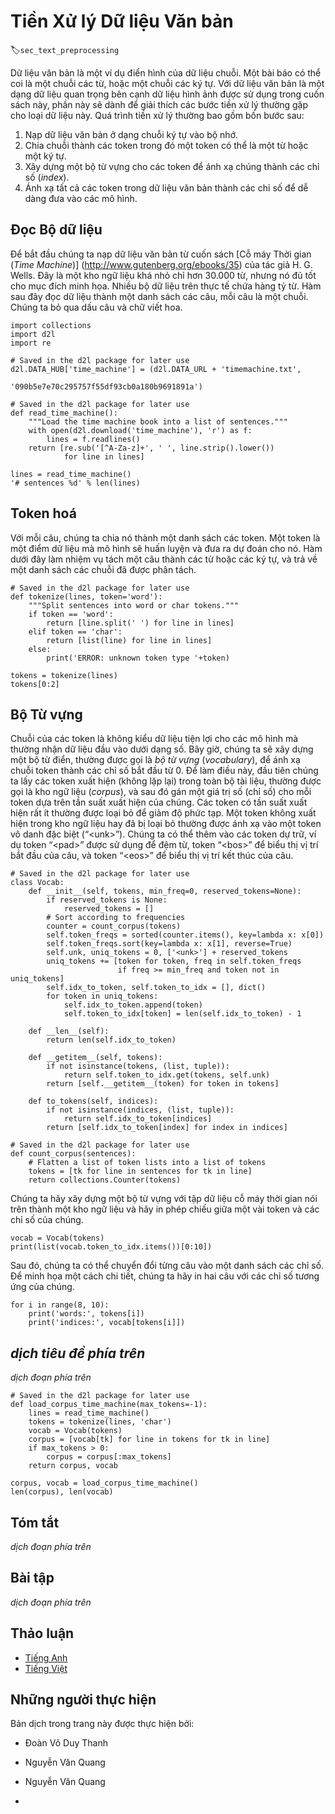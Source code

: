 <!-- ===================== Bắt đầu dịch Phần 1 ==================== -->
<!-- ========================================= REVISE BẮT ĐẦU =================================== -->

<!--
# Text Preprocessing
-->

# Tiền Xử lý Dữ liệu Văn bản

:label:`sec_text_preprocessing`

<!--
Text is an important example of sequence data.
An article can be simply viewed as a sequence of words, or a sequence of characters.
Given text data is a major data format besides images we are using in this book, this section will dedicate to explain the common preprocessing steps for text data.
Such preprocessing often consists of four steps:
-->

Dữ liệu văn bản là một ví dụ điển hình của dữ liệu chuỗi.
Một bài báo có thể coi là một chuỗi các từ, hoặc một chuỗi các ký tự.
Với dữ liệu văn bản là một dạng dữ liệu quan trọng bên cạnh dữ liệu hình ảnh được sử dụng trong cuốn sách này, phần này sẽ dành để giải thích các bước tiền xử lý thường gặp cho loại dữ liệu này.
Quá trình tiền xử lý thường bao gồm bốn bước sau:

<!--
1. Load text as strings into memory.
2. Split strings into tokens, where a token could be a word or a character.
3. Build a vocabulary for these tokens to map them into numerical indices.
4. Map all the tokens in data into indices for ease of feeding into models.
-->

1. Nạp dữ liệu văn bản ở dạng chuỗi ký tự vào bộ nhớ.
2. Chia chuỗi thành các token trong đó một token có thể là một từ hoặc một ký tự.
3. Xây dựng một bộ từ vựng cho các token để ánh xạ chúng thành các chỉ số (*index*).
4. Ánh xạ tất cả các token trong dữ liệu văn bản thành các chỉ số để dễ dàng đưa vào các mô hình.



<!--
## Reading the Dataset
-->

## Đọc Bộ dữ liệu


<!--
To get started we load text from H. G. Wells' [Time Machine](http://www.gutenberg.org/ebooks/35).
This is a fairly small corpus of just over $30,000$ words, but for the purpose of what we want to illustrate this is just fine.
More realistic document collections contain many billions of words.
The following function reads the dataset into a list of sentences, each sentence is a string.
Here we ignore punctuation and capitalization.
-->

Để bắt đầu chúng ta nạp dữ liệu văn bản từ cuốn sách [Cỗ máy Thời gian (*Time Machine*)] (http://www.gutenberg.org/ebooks/35) của tác giả H. G. Wells.
Đây là một kho ngữ liệu khá nhỏ chỉ hơn $30.000$ từ, nhưng nó đủ tốt cho mục đích minh họa.
Nhiều bộ dữ liệu trên thực tế chứa hàng tỷ từ.
Hàm sau đây đọc dữ liệu thành một danh sách các câu, mỗi câu là một chuỗi.
Chúng ta bỏ qua dấu câu và chữ viết hoa.


```{.python .input}
import collections
import d2l
import re

# Saved in the d2l package for later use
d2l.DATA_HUB['time_machine'] = (d2l.DATA_URL + 'timemachine.txt',
                                '090b5e7e70c295757f55df93cb0a180b9691891a')

# Saved in the d2l package for later use
def read_time_machine():
    """Load the time machine book into a list of sentences."""
    with open(d2l.download('time_machine'), 'r') as f:
        lines = f.readlines()
    return [re.sub('[^A-Za-z]+', ' ', line.strip().lower())
            for line in lines]

lines = read_time_machine()
'# sentences %d' % len(lines)
```

<!-- ===================== Kết thúc dịch Phần 1 ===================== -->

<!-- ===================== Bắt đầu dịch Phần 2 ===================== -->

<!--
## Tokenization
-->

## Token hoá


<!--
For each sentence, we split it into a list of tokens.
A token is a data point the model will train and predict.
The following function supports splitting a sentence into words or characters, and returns a list of split strings.
-->

Với mỗi câu, chúng ta chia nó thành một danh sách các token.
Một token là một điểm dữ liệu mà mô hình sẽ huấn luyện và đưa ra dự đoán cho nó.
Hàm dưới đây làm nhiệm vụ tách một câu thành các từ hoặc các ký tự, và trả về một danh sách các chuỗi đã được phân tách.


```{.python .input}
# Saved in the d2l package for later use
def tokenize(lines, token='word'):
    """Split sentences into word or char tokens."""
    if token == 'word':
        return [line.split(' ') for line in lines]
    elif token == 'char':
        return [list(line) for line in lines]
    else:
        print('ERROR: unknown token type '+token)

tokens = tokenize(lines)
tokens[0:2]
```

<!--
## Vocabulary
-->

## Bộ Từ vựng


<!--
The string type of the token is inconvenient to be used by models, which take numerical inputs.
Now let us build a dictionary, often called *vocabulary* as well, to map string tokens into numerical indices starting from 0.
To do so, we first count the unique tokens in all documents, called *corpus*, and then assign a numerical index to each unique token according to its frequency.
Rarely appeared tokens are often removed to reduce the complexity.
A token does not exist in corpus or has been removed is mapped into a special unknown (“&lt;unk&gt;”) token.
We optionally add a list of reserved tokens, such as “&lt;pad&gt;” a token for padding, “&lt;bos&gt;” to present the beginning for a sentence, and “&lt;eos&gt;” for the ending of a sentence.
-->

Chuỗi của các token là không kiểu dữ liệu tiện lợi cho các mô hình mà thường nhận dữ liệu đầu vào dưới dạng số.
Bây giờ, chúng ta sẽ xây dựng một bộ từ điển, thường được gọi là *bộ từ vựng* (*vocabulary*), để ánh xạ chuỗi token thành các chỉ số bắt đầu từ 0.
Để làm điều này, đầu tiên chúng ta lấy các token xuất hiện (không lặp lại) trong toàn bộ tài liệu, thường được gọi là kho ngữ liệu (*corpus*), và sau đó gán một giá trị số (chỉ số) cho mỗi token dựa trên tần suất xuất hiện của chúng.
Các token có tần suất xuất hiện rất ít thường được loại bỏ để giảm độ phức tạp.
Một token không xuất hiện trong kho ngữ liệu hay đã bị loại bỏ thường được ánh xạ vào một token vô danh đặc biệt (“&lt;unk&gt;”). 
Chúng ta có thể thêm vào các token dự trữ, ví dụ token “&lt;pad&gt;” được sử dụng để đệm từ, token “&lt;bos&gt;” để biểu thị vị trí bắt đầu của câu, và token “&lt;eos&gt;” để biểu thị vị trí kết thúc của câu.


```{.python .input  n=9}
# Saved in the d2l package for later use
class Vocab:
    def __init__(self, tokens, min_freq=0, reserved_tokens=None):
        if reserved_tokens is None:
            reserved_tokens = []
        # Sort according to frequencies
        counter = count_corpus(tokens)
        self.token_freqs = sorted(counter.items(), key=lambda x: x[0])
        self.token_freqs.sort(key=lambda x: x[1], reverse=True)
        self.unk, uniq_tokens = 0, ['<unk>'] + reserved_tokens
        uniq_tokens += [token for token, freq in self.token_freqs
                        if freq >= min_freq and token not in uniq_tokens]
        self.idx_to_token, self.token_to_idx = [], dict()
        for token in uniq_tokens:
            self.idx_to_token.append(token)
            self.token_to_idx[token] = len(self.idx_to_token) - 1

    def __len__(self):
        return len(self.idx_to_token)

    def __getitem__(self, tokens):
        if not isinstance(tokens, (list, tuple)):
            return self.token_to_idx.get(tokens, self.unk)
        return [self.__getitem__(token) for token in tokens]

    def to_tokens(self, indices):
        if not isinstance(indices, (list, tuple)):
            return self.idx_to_token[indices]
        return [self.idx_to_token[index] for index in indices]

# Saved in the d2l package for later use
def count_corpus(sentences):
    # Flatten a list of token lists into a list of tokens
    tokens = [tk for line in sentences for tk in line]
    return collections.Counter(tokens)
```

<!--
We construct a vocabulary with the time machine dataset as the corpus, and then print the map between a few tokens and their indices.
-->

Chúng ta hãy xây dựng một bộ từ vựng với tập dữ liệu cỗ máy thời gian nói trên thành một kho ngữ liệu và hãy in phép chiếu giữa một vài token và các chỉ số của chúng.


```{.python .input  n=23}
vocab = Vocab(tokens)
print(list(vocab.token_to_idx.items())[0:10])
```

<!--
After that, we can convert each sentence into a list of numerical indices.
To illustrate in detail, we print two sentences with their corresponding indices.
-->

Sau đó, chúng ta có thể chuyển đổi từng câu vào một danh sách các chỉ số.
Để minh họa một cách chi tiết, chúng ta hãy in hai câu với các chỉ số tương ứng của chúng.


```{.python .input  n=25}
for i in range(8, 10):
    print('words:', tokens[i])
    print('indices:', vocab[tokens[i]])
```

<!-- ===================== Kết thúc dịch Phần 2 ===================== -->

<!-- ===================== Bắt đầu dịch Phần 3 ===================== -->

<!--
## Putting All Things Together
-->

## *dịch tiêu đề phía trên*

<!--
Using the above functions, we package everything into the `load_corpus_time_machine` function, 
which returns `corpus`, a list of token indices, and `vocab`, the vocabulary of the time machine corpus.
The modification we did here is that `corpus` is a single list, not a list of token lists, since we do not keep the sequence information in the following models.
Besides, we use character tokens to simplify the training in later sections.
-->

*dịch đoạn phía trên*


```{.python .input}
# Saved in the d2l package for later use
def load_corpus_time_machine(max_tokens=-1):
    lines = read_time_machine()
    tokens = tokenize(lines, 'char')
    vocab = Vocab(tokens)
    corpus = [vocab[tk] for line in tokens for tk in line]
    if max_tokens > 0:
        corpus = corpus[:max_tokens]
    return corpus, vocab

corpus, vocab = load_corpus_time_machine()
len(corpus), len(vocab)
```

<!--
## Summary
-->

## Tóm tắt

<!--
* We preprocessed the documents by tokenizing them into words or characters and then mapping into indices.
-->

*dịch đoạn phía trên*


<!--
## Exercises
-->

## Bài tập

<!--
Tokenization is a key preprocessing step.
It varies for different languages.
Try to find another 3 commonly used methods to tokenize sentences.
-->

*dịch đoạn phía trên*

<!-- ===================== Kết thúc dịch Phần 3 ===================== -->
<!-- ========================================= REVISE KẾT THÚC =================================== -->

## Thảo luận
* [Tiếng Anh](https://discuss.mxnet.io/t/2363)
* [Tiếng Việt](https://forum.machinelearningcoban.com/c/d2l)

## Những người thực hiện
Bản dịch trong trang này được thực hiện bởi:
<!--
Tác giả của mỗi Pull Request điền tên mình và tên những người review mà bạn thấy
hữu ích vào từng phần tương ứng. Mỗi dòng một tên, bắt đầu bằng dấu `*`.

Lưu ý:
* Nếu reviewer không cung cấp tên, bạn có thể dùng tên tài khoản GitHub của họ
với dấu `@` ở đầu. Ví dụ: @aivivn.

* Tên đầy đủ của các reviewer có thể được tìm thấy tại https://github.com/aivivn/d2l-vn/blob/master/docs/contributors_info.md
-->

* Đoàn Võ Duy Thanh
<!-- Phần 1 -->
* Nguyễn Văn Quang

<!-- Phần 2 -->
* Nguyễn Văn Quang

<!-- Phần 3 -->
*
